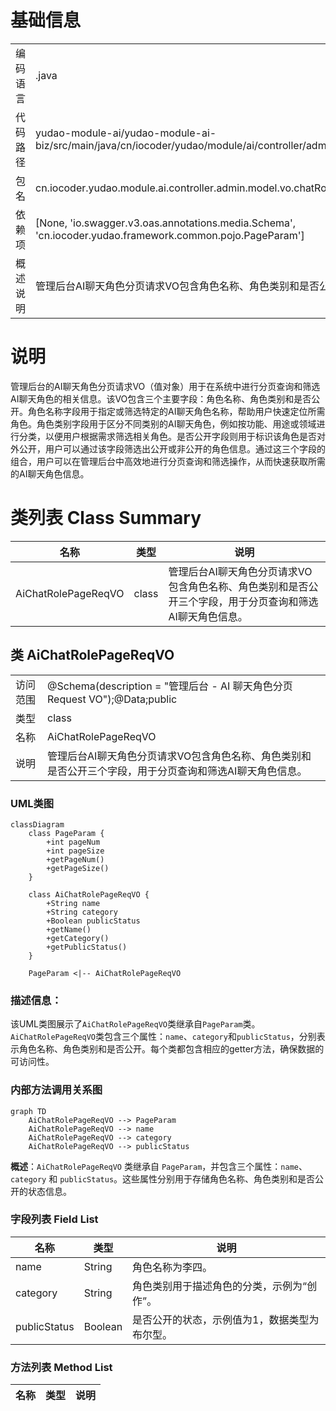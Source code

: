 # 基础信息

|      |      |
|------|------|
| 编码语言 | .java |
| 代码路径 | yudao-module-ai/yudao-module-ai-biz/src/main/java/cn/iocoder/yudao/module/ai/controller/admin/model/vo/chatRole/AiChatRolePageReqVO.java |
| 包名 | cn.iocoder.yudao.module.ai.controller.admin.model.vo.chatRole |
| 依赖项 | [None, 'io.swagger.v3.oas.annotations.media.Schema', 'cn.iocoder.yudao.framework.common.pojo.PageParam'] |
| 概述说明 | 管理后台AI聊天角色分页请求VO包含角色名称、角色类别和是否公开三个字段，用于分页查询和筛选AI聊天角色信息。 |

# 说明

管理后台的AI聊天角色分页请求VO（值对象）用于在系统中进行分页查询和筛选AI聊天角色的相关信息。该VO包含三个主要字段：角色名称、角色类别和是否公开。角色名称字段用于指定或筛选特定的AI聊天角色名称，帮助用户快速定位所需角色。角色类别字段用于区分不同类别的AI聊天角色，例如按功能、用途或领域进行分类，以便用户根据需求筛选相关角色。是否公开字段则用于标识该角色是否对外公开，用户可以通过该字段筛选出公开或非公开的角色信息。通过这三个字段的组合，用户可以在管理后台中高效地进行分页查询和筛选操作，从而快速获取所需的AI聊天角色信息。

# 类列表 Class Summary

| 名称   | 类型  | 说明 |
|-------|------|-------------|
| AiChatRolePageReqVO | class | 管理后台AI聊天角色分页请求VO包含角色名称、角色类别和是否公开三个字段，用于分页查询和筛选AI聊天角色信息。 |



## 类 AiChatRolePageReqVO

|      |      |
|------|------|
| 访问范围 | @Schema(description = "管理后台 - AI 聊天角色分页 Request VO");@Data;public |
| 类型 | class |
| 名称 | AiChatRolePageReqVO |
| 说明 | 管理后台AI聊天角色分页请求VO包含角色名称、角色类别和是否公开三个字段，用于分页查询和筛选AI聊天角色信息。 |


### UML类图

```mermaid
classDiagram
    class PageParam {
        +int pageNum
        +int pageSize
        +getPageNum()
        +getPageSize()
    }

    class AiChatRolePageReqVO {
        +String name
        +String category
        +Boolean publicStatus
        +getName()
        +getCategory()
        +getPublicStatus()
    }

    PageParam <|-- AiChatRolePageReqVO
```

### 描述信息：
该UML类图展示了`AiChatRolePageReqVO`类继承自`PageParam`类。`AiChatRolePageReqVO`类包含三个属性：`name`、`category`和`publicStatus`，分别表示角色名称、角色类别和是否公开。每个类都包含相应的getter方法，确保数据的可访问性。


### 内部方法调用关系图

```mermaid
graph TD
    AiChatRolePageReqVO --> PageParam
    AiChatRolePageReqVO --> name
    AiChatRolePageReqVO --> category
    AiChatRolePageReqVO --> publicStatus
```

**概述**：`AiChatRolePageReqVO` 类继承自 `PageParam`，并包含三个属性：`name`、`category` 和 `publicStatus`。这些属性分别用于存储角色名称、角色类别和是否公开的状态信息。

### 字段列表 Field List

| 名称  | 类型  | 说明 |
|-------|-------|------|
| name | String | 角色名称为李四。 |
| category | String | 角色类别用于描述角色的分类，示例为“创作”。 |
| publicStatus | Boolean | 是否公开的状态，示例值为1，数据类型为布尔型。 |

### 方法列表 Method List

| 名称  | 类型  | 说明 |
|-------|-------|------|




